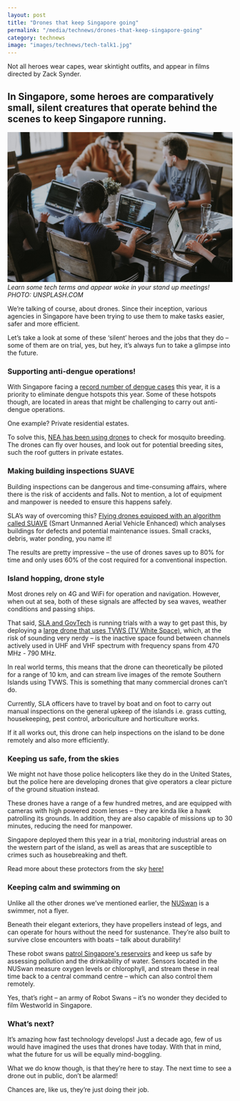 ```yaml
---
layout: post
title: "Drones that keep Singapore going"
permalink: "/media/technews/drones-that-keep-singapore-going"
category: technews
image: "images/technews/tech-talk1.jpg"
---
```

Not all heroes wear capes, wear skintight outfits, and appear in films directed by Zack Synder. 

In Singapore, some heroes are comparatively small, silent creatures that operate behind the scenes to keep Singapore running. 
---

![Tech terms used in meetings](/images/technews/tech-talk1.jpg)*Learn some tech terms and appear woke in your stand up meetings! PHOTO: UNSPLASH.COM*

We’re talking of course, about drones. Since their inception, various agencies in Singapore have been trying to use them to make tasks easier, safer and more efficient. 

Let’s take a look at some of these ‘silent’ heroes and the jobs that they do – some of them are on trial, yes, but hey, it’s always fun to take a glimpse into the future. 

### **Supporting anti-dengue operations**!

With Singapore facing a [record number of dengue cases](https://www.channelnewsasia.com/news/singapore/singapore-dengue-cases-reach-record-22403-surpassing-2013-high-12992292) this year, it is  a priority to eliminate dengue hotspots this year. Some of these hotspots though, are located in areas that might be challenging to carry out anti-dengue operations. 

One example? Private residential estates. 

To solve this, [NEA has been using drones](https://www.straitstimes.com/singapore/drones-join-nea-battle-against-dengue) to check for mosquito breeding. The drones can fly over houses, and look out for potential breeding sites,
such the roof gutters in private estates. 


### **Making building inspections SUAVE**


Building inspections can be dangerous and time-consuming affairs, where there is the risk of accidents and falls. Not to mention, a lot of equipment and manpower is needed to ensure this happens safely. 

SLA’s way of overcoming this? [Flying drones equipped with an algorithm called SUAVE](https://www.sla.gov.sg/qql/slot/u143/Newsroom/Newsletter/LANDAPR19/sla-suave.html) (Smart Unmanned Aerial Vehicle Enhanced) which analyses buildings for defects and potential maintenance issues. Small cracks, debris, water ponding, you name it! 

The results are pretty impressive – the use of drones saves up to 80% for time and only uses 60% of the cost required for a conventional inspection.

### **Island hopping, drone style**

Most drones rely on 4G and WiFi for operation and navigation. However, when out at sea, both of these signals are affected by sea waves, weather conditions and passing ships. 

That said, [SLA and GovTech](https://www.tech.gov.sg/media/technews/bringing-connectivity-to-the-southern-islands) is running trials with a way to get past this, by deploying a [large drone that uses TVWS (TV White Space)](https://www.straitstimes.com/tech/unmanned-drones-for-monitoring-singapores-southern-islands-on-trial), which, at the risk of sounding very nerdy –  is the inactive space found between channels actively used in UHF and VHF spectrum with frequency spans from 470 MHz - 790 MHz. 


In real world terms, this means that the drone can theoretically be piloted for a range of 10 km, and can stream live images of the remote Southern Islands using TVWS. This is something that many commercial drones can’t do.  

Currently, SLA officers have to travel by boat and on foot to carry out manual inspections on the general upkeep of the islands i.e. grass cutting, housekeeping, pest control, arboriculture and horticulture works.

If it all works out, this drone can help inspections on the island to be done remotely and also more efficiently. 


### **Keeping us safe, from the skies**
We might not have those police helicopters like they do in the United States, but the police here are developing drones that give operators a clear picture of the ground situation instead. 

These drones have a range of a few hundred metres, and are equipped with cameras with high powered zoom lenses – they are kinda like a hawk patrolling its grounds. In addition, they are also capable of missions up to 30 minutes, reducing the need for manpower. 

Singapore deployed them this year in a trial, monitoring industrial areas on the western part of the island, as well as areas that are susceptible to crimes such as housebreaking and theft. 

Read more about these protectors from the sky [here!](https://www.straitstimes.com/singapore/surveillance-drones-operating-autonomously-take-to-the-sky-in-police-trial)

### **Keeping calm and swimming on**

Unlike all the other drones we’ve mentioned earlier, the [NUSwan](https://arl.nus.edu.sg/twiki6/bin/view/ARL/Swan) is a swimmer, not a flyer. 

Beneath their elegant exteriors, they have propellers instead of legs, and can operate for hours without the need for sustenance. They’re also built to survive close encounters with boats – talk about durability!  

These robot swans [patrol Singapore's reservoirs](https://www.straitstimes.com/singapore/environment/pub-gets-smart) and keep us safe by assessing pollution and the drinkability of water. Sensors located in the NUSwan measure oxygen levels or chlorophyll, and stream these in real time back to a central command centre – which can also control them remotely. 

Yes, that’s right – an army of Robot Swans – it’s no wonder they decided to film Westworld in Singapore.   


### **What’s next?**
It’s amazing how fast technology develops! Just a decade ago, few of us would have imagined the uses that drones have today. With that in mind, what the future for us will be equally mind-boggling.

What we do know though, is that they’re here to stay. The next time to see a drone out in public, don’t be alarmed! 

Chances are, like us, they’re just doing their job. 
